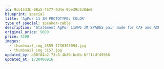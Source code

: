 ```yaml
---
id: 9cb1533b-08a5-4677-9d4e-9be39b2d8de0
blueprint: special
title: 'AgPur 11 3M PROTOTYPE: COLOR'
type_of_special: speaker-cable
description: "Statement AgPur 11AWG 3M SPADES pair made for CAF and AXPONA last year. Prototype one-off in that it's all gray instead of Black/Blue TechFlex chosen for production."
original_price: 5600
price: 4500
images:
  - thumbnail_img_4859-1730393094.jpg
  - thumbnail_img_5157.jpg
updated_by: a00f84a2-73c3-4b20-bc6b-8ff14df49968
updated_at: 1730400916
---
```

